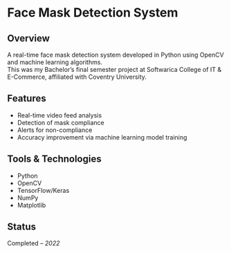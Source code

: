 # Face Mask Detection System

## Overview
A real-time face mask detection system developed in Python using OpenCV and machine learning algorithms.  
This was my Bachelor’s final semester project at Softwarica College of IT & E-Commerce, affiliated with Coventry University.

## Features
- Real-time video feed analysis
- Detection of mask compliance
- Alerts for non-compliance
- Accuracy improvement via machine learning model training

## Tools & Technologies
- Python
- OpenCV
- TensorFlow/Keras
- NumPy
- Matplotlib


## Status
Completed – *2022*
